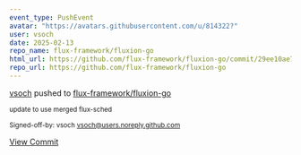 ```yaml
---
event_type: PushEvent
avatar: "https://avatars.githubusercontent.com/u/814322?"
user: vsoch
date: 2025-02-13
repo_name: flux-framework/fluxion-go
html_url: https://github.com/flux-framework/fluxion-go/commit/29ee10ae7a33e29dd1ba43cb204a678b5b8eb743
repo_url: https://github.com/flux-framework/fluxion-go
---
```


<a href='https://github.com/vsoch' target='_blank'>vsoch</a> pushed to <a href='https://github.com/flux-framework/fluxion-go' target='_blank'>flux-framework/fluxion-go</a>

<small>update to use merged flux-sched

Signed-off-by: vsoch <vsoch@users.noreply.github.com></small>

<a href='https://github.com/flux-framework/fluxion-go/commit/29ee10ae7a33e29dd1ba43cb204a678b5b8eb743' target='_blank'>View Commit</a>